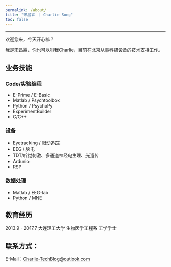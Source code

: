 ```yaml
---
permalink: /about/
title: "宋昌霖 ｜ Charlie Song"
toc: false
---
```


---

欢迎您来，今天开心嘛？

我是宋昌霖，你也可以叫我Charlie，目前在北京从事科研设备的技术支持工作。

## 业务技能

### Code/实验编程

* E-Prime / E-Basic
* Matlab / Psychtoolbox 
* Python / PsychoPy
* ExperimentBuilder
* C/C++

### 设备

* Eyetracking / 眼动追踪
* EEG / 脑电
* TDT/听觉刺激、多通道神经电生理、光遗传
* Ardunio
* RSP

### 数据处理

* Matlab / EEG-lab
* Python / MNE

## 教育经历

2013.9 - 2017.7 大连理工大学 生物医学工程系 工学学士

## 联系方式：
E-Mail：Charlie-TechBlog@outlook.com
